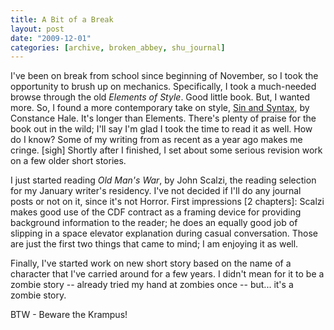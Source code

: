 ```yaml
---
title: A Bit of a Break
layout: post
date: "2009-12-01"
categories: [archive, broken_abbey, shu_journal]
---
```


I've been on break from school since beginning of November, so I took the
opportunity to brush up on mechanics. Specifically, I took a much-needed browse
through the old _Elements of Style_. Good little book. But, I wanted more. So, I
found a more contemporary take on style, [Sin and Syntax](http://bit.ly/633eMV),
by Constance Hale. It's longer than Elements. There's plenty of praise for the
book out in the wild; I'll say I'm glad I took the time to read it as well. How
do I know? Some of my writing from as recent as a year ago makes me cringe.
[sigh] Shortly after I finished, I set about some serious revision work on a few
older short stories.

I just started reading _Old Man's War_, by John Scalzi, the reading selection
for my January writer's residency. I've not decided if I'll do any journal posts
or not on it, since it's not Horror. First impressions [2 chapters]: Scalzi
makes good use of the CDF contract as a framing device for providing background
information to the reader; he does an equally good job of slipping in a space
elevator explanation during casual conversation. Those are just the first two
things that came to mind; I am enjoying it as well.

Finally, I've started work on new short story based on the name of a character
that I've carried around for a few years. I didn't mean for it to be a zombie
story -- already tried my hand at zombies once -- but... it's a zombie story.

BTW - Beware the Krampus!
